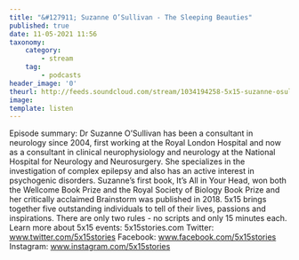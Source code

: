 ```yaml
---
title: "&#127911; Suzanne O’Sullivan - The Sleeping Beauties"
published: true
date: 11-05-2021 11:56
taxonomy:
    category:
        - stream
    tag:
        - podcasts
header_image: '0'
theurl: http://feeds.soundcloud.com/stream/1034194258-5x15-suzanne-osullivan-the-sleeping-beauties.mp3
image: 
template: listen
--- 
```

Episode summary: Dr Suzanne O’Sullivan has been a consultant in neurology since 2004, first working at the Royal London Hospital and now as a consultant in clinical neurophysiology and neurology at the National Hospital for Neurology and Neurosurgery. She specializes in the investigation of complex epilepsy and also has an active interest in psychogenic disorders. Suzanne’s first book, It’s All in Your Head, won both the Wellcome Book Prize and the Royal Society of Biology Book Prize and her critically acclaimed Brainstorm was published in 2018. 5x15 brings together five outstanding individuals to tell of their lives, passions and inspirations. There are only two rules - no scripts and only 15 minutes each. Learn more about 5x15 events: 5x15stories.com Twitter: www.twitter.com/5x15stories Facebook: www.facebook.com/5x15stories Instagram: www.instagram.com/5x15stories
